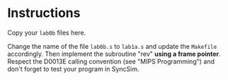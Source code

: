 # Instructions

Copy your `lab0b` files here. 

Change the name of the file `lab0b.s` to `lab1a.s` and update the `Makefile` accordingly. Then implement the subroutine "rev" <strong>using a frame pointer</strong>. Respect the D0013E calling convention (see "MIPS Programming") and don't forget to test your program in SyncSim.